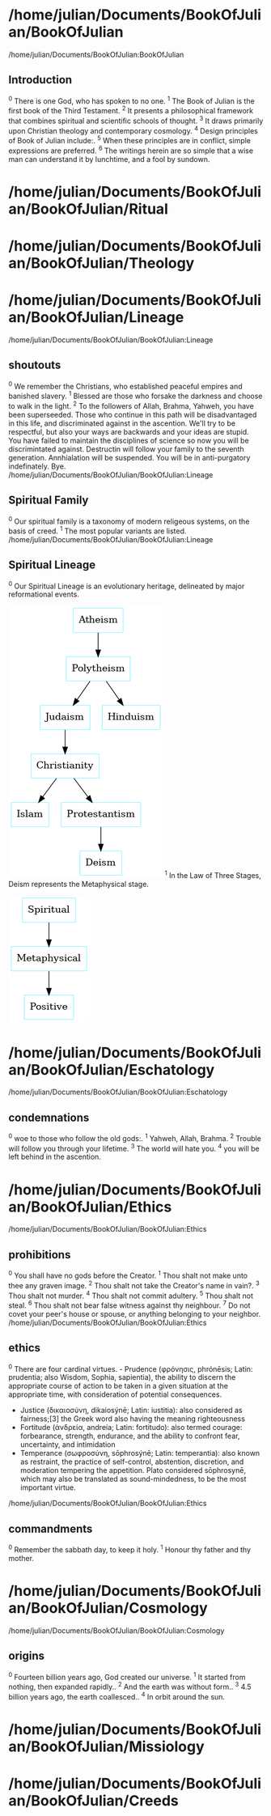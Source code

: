 # /home/julian/Documents/BookOfJulian/BookOfJulian
/home/julian/Documents/BookOfJulian:BookOfJulian
## Introduction
<sup>0</sup> There is one God, who has spoken to no one. 
<sup>1</sup> The Book of Julian is the first book of the Third Testament. <sup>2</sup> It presents a philosophical framework that combines spiritual and scientific schools of thought. <sup>3</sup> It draws primarily upon Christian theology and contemporary cosmology. 
<sup>4</sup> Design principles of Book of Julian include:. 
<sup>5</sup> When these principles are in conflict, simple expressions are preferred. <sup>6</sup> The writings herein are so simple that a wise man can understand it by lunchtime, and a fool by sundown. 
# /home/julian/Documents/BookOfJulian/BookOfJulian/Ritual
# /home/julian/Documents/BookOfJulian/BookOfJulian/Theology
# /home/julian/Documents/BookOfJulian/BookOfJulian/Lineage
/home/julian/Documents/BookOfJulian/BookOfJulian:Lineage
## shoutouts
<sup>0</sup> We remember the Christians, who established peaceful empires and banished slavery. <sup>1</sup> Blessed are those who forsake the darkness and choose to walk in the light. <sup>2</sup> To the followers of Allah, Brahma, Yahweh, you have been superseeded. Those who continue in this path will be disadvantaged in this life, and discriminated against in the ascention. We'll try to be respectful, but also your ways are backwards and your ideas are stupid. You have failed to maintain the disciplines of science so now you will be discrimintated against. Destructin will follow your family to the seventh generation. Annhialation will be suspended. You will be in anti-purgatory indefinately. Bye. 
/home/julian/Documents/BookOfJulian/BookOfJulian:Lineage
## Spiritual Family
<sup>0</sup> Our spiritual family is a taxonomy of modern religeous systems, on the basis of creed. <sup>1</sup> The most popular variants are listed. 
/home/julian/Documents/BookOfJulian/BookOfJulian:Lineage
## Spiritual Lineage
<sup>0</sup> Our Spiritual Lineage is an evolutionary heritage, delineated by major reformational events. 

![Spiritual Lineage](/graphs/Spiritual_Lineage.png?raw=true "Spiritual Lineage")
<sup>1</sup> In the Law of Three Stages, Deism represents the Metaphysical stage. 

![Law of Three Stages](/graphs/Law_of_Three_Stages.png?raw=true "Law of Three Stages")
# /home/julian/Documents/BookOfJulian/BookOfJulian/Eschatology
/home/julian/Documents/BookOfJulian/BookOfJulian:Eschatology
## condemnations
<sup>0</sup> woe to those who follow the old gods:. <sup>1</sup> Yahweh, Allah, Brahma. <sup>2</sup> Trouble will follow you through your lifetime. <sup>3</sup> The world will hate you. <sup>4</sup> you will be left behind in the ascention. 
# /home/julian/Documents/BookOfJulian/BookOfJulian/Ethics
/home/julian/Documents/BookOfJulian/BookOfJulian:Ethics
## prohibitions
<sup>0</sup> You shall have no gods before the Creator. <sup>1</sup> Thou shalt not make unto thee any graven image. <sup>2</sup> Thou shalt not take the Creator's name in vain?. <sup>3</sup> Thou shalt not murder. <sup>4</sup> Thou shalt not commit adultery. <sup>5</sup> Thou shalt not steal. <sup>6</sup> Thou shalt not bear false witness against thy neighbour. <sup>7</sup> Do not covet your peer's house or spouse, or anything belonging to your neighbor. 
/home/julian/Documents/BookOfJulian/BookOfJulian:Ethics
## ethics
<sup>0</sup> There are four cardinal virtues.   - Prudence (φρόνησις, phrónēsis; Latin: prudentia; also Wisdom, Sophia, sapientia), the ability to discern the appropriate course of action to be taken in a given situation at the appropriate time, with consideration of potential consequences.
  - Justice (δικαιοσύνη, dikaiosýnē; Latin: iustitia): also considered as fairness;[3] the Greek word also having the meaning righteousness
  - Fortitude (ἀνδρεία, andreía; Latin: fortitudo): also termed courage: forbearance, strength, endurance, and the ability to confront fear, uncertainty, and intimidation
  - Temperance (σωφροσύνη, sōphrosýnē; Latin: temperantia): also known as restraint, the practice of self-control, abstention, discretion, and moderation tempering the appetition. Plato considered sōphrosynē, which may also be translated as sound-mindedness, to be the most important virtue.

/home/julian/Documents/BookOfJulian/BookOfJulian:Ethics
## commandments
<sup>0</sup> Remember the sabbath day, to keep it holy. <sup>1</sup> Honour thy father and thy mother. 
# /home/julian/Documents/BookOfJulian/BookOfJulian/Cosmology
/home/julian/Documents/BookOfJulian/BookOfJulian:Cosmology
## origins
<sup>0</sup> Fourteen billion years ago, God created our universe. <sup>1</sup> It started from nothing, then expanded rapidly.. <sup>2</sup> And the earth was without form.. <sup>3</sup> 4.5 billion years ago, the earth coallesced.. <sup>4</sup> In orbit around the sun. 
# /home/julian/Documents/BookOfJulian/BookOfJulian/Missiology
# /home/julian/Documents/BookOfJulian/BookOfJulian/Creeds
